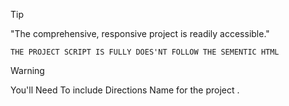 > [!TIP]
> "The comprehensive, responsive project is readily accessible."

`THE PROJECT SCRIPT IS FULLY DOES'NT FOLLOW THE SEMENTIC HTML`
> [!WARNING]
> You'll Need To include Directions Name for the project .
